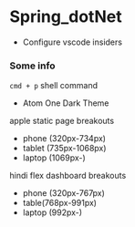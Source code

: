# Spring_dotNet
* Configure vscode insiders


### Some info
`cmd + p` shell command
* Atom One Dark Theme

apple static page breakouts
* phone (320px-734px)
* tablet (735px-1068px)
* laptop (1069px-)

hindi flex dashboard breakouts
* phone (320px-767px)
* table(768px-991px)
* laptop (992px-)


